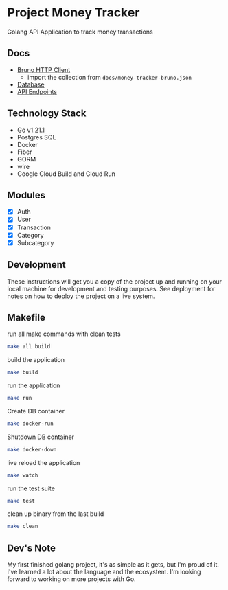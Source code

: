 # Project Money Tracker

Golang API Application to track money transactions

## Docs

- [Bruno HTTP Client](https://docs.usebruno.com/)
  - import the collection from `docs/money-tracker-bruno.json`
- [Database](docs/database/db.dbml)
- [API Endpoints](docs/api.md)

## Technology Stack

- Go v1.21.1
- Postgres SQL
- Docker
- Fiber
- GORM
- wire
- Google Cloud Build and Cloud Run

## Modules

- [x] Auth
- [x] User
- [x] Transaction
- [x] Category
- [x] Subcategory

## Development

These instructions will get you a copy of the project up and running on your local machine for development and testing purposes. See deployment for notes on how to deploy the project on a live system.

## Makefile

run all make commands with clean tests

```bash
make all build
```

build the application

```bash
make build
```

run the application

```bash
make run
```

Create DB container

```bash
make docker-run
```

Shutdown DB container

```bash
make docker-down
```

live reload the application

```bash
make watch
```

run the test suite

```bash
make test
```

clean up binary from the last build

```bash
make clean
```

## Dev's Note

My first finished golang project, it's as simple as it gets, but I'm proud of it. I've learned a lot about the language and the ecosystem. I'm looking forward to working on more projects with Go.
